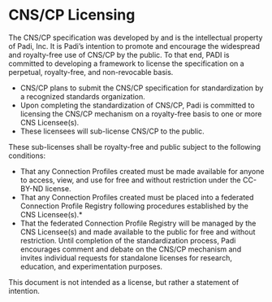 # CNS/CP Licensing #

The CNS/CP specification  was developed by and is the intellectual property of Padi, Inc. It is Padi’s intention to promote and encourage the widespread and royalty-free use of CNS/CP by the public. To that end, PADI is committed to developing a framework to license the specification on a perpetual, royalty-free, and non-revocable basis. 
* CNS/CP plans to submit the CNS/CP specification for standardization by a recognized standards organization. 
* Upon completing the standardization of CNS/CP, Padi is committed to licensing the CNS/CP mechanism on a royalty-free basis to one or more CNS Licensee(s).
* These licensees will sub-license CNS/CP to the public.

These sub-licenses shall be royalty-free and public subject to the following conditions:
* That any Connection Profiles created must be made available for anyone to access, view, and use for free and without restriction under the CC-BY-ND license.
* That any Connection Profiles created must be placed into a federated Connection Profile Registry following procedures established by the CNS Licensee(s).*
* That the federated Connection Profile Registry will be managed by the CNS Licensee(s) and made available to the public for free and without restriction.
Until completion of the standardization process, Padi encourages comment and debate on the CNS/CP mechanism and invites individual requests for standalone licenses for research, education, and experimentation purposes. 

This document is not intended as a license, but rather a statement of intention.

